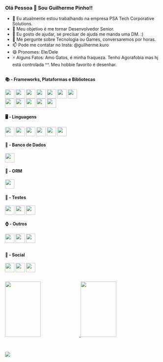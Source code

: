 ### Olá Pessoa 👋 Sou Guilherme Pinho!!

- 🌱 Eu atualmente estou trabalhando na empresa PSA Tech Corporative Solutions.
- 🚀 Meu objetivo é me tornar Desenvolvedor Senior.
- 🤔 Eu gosto de ajudar, se precisar de ajuda me manda uma DM. :)
- 💬 Me pergunte sobre Tecnologia ou Games, conversaremos por horas.
- 📫 Pode me contatar no Insta: @guilherme.kuro
- 😄 Pronomes: Ele/Dele
- ⚡ Alguns Fatos: Amo Gatos, é minha fraqueza. Tenho Agorafobia mas hj está controlada ^^. Meu hobbie favorito é desenhar.

##

<div>
<h4>📚 - Frameworks, Plataformas e Bibliotecas</h4>
  <div>
    <img align='center' height='30' widgt='40' src='https://img.shields.io/badge/bootstrap-%23563D7C.svg?style=for-the-badge&logo=bootstrap&logoColor=white' />
    <img align='center' height='30' widgt='40' src='https://img.shields.io/badge/bulma-00D0B1?style=for-the-badge&logo=bulma&logoColor=white' />
    <img align='center' height='30' widgt='40' src='https://img.shields.io/badge/react-%2320232a.svg?style=for-the-badge&logo=react&logoColor=%2361DAFB' />
    <img align='center' height='30' widgt='40' src='https://img.shields.io/badge/React_Router-CA4245?style=for-the-badge&logo=react-router&logoColor=white' />
    <img align='center' height='30' widgt='40' src='https://img.shields.io/badge/redux-%23593d88.svg?style=for-the-badge&logo=redux&logoColor=white' />
    <img align='center' height='30' widgt='40' src='https://img.shields.io/badge/SASS-hotpink.svg?style=for-the-badge&logo=SASS&logoColor=white' />
    <img align='center' height='30' widgt='40' src='https://img.shields.io/badge/tailwindcss-%2338B2AC.svg?style=for-the-badge&logo=tailwind-css&logoColor=white' />
  </div>
  <div>
    <img align='center' height='30' widgt='40' src='https://img.shields.io/badge/express.js-%23404d59.svg?style=for-the-badge&logo=express&logoColor=%2361DAFB' />
    <img align='center' height='30' widgt='40' src='https://img.shields.io/badge/JWT-black?style=for-the-badge&logo=JSON%20web%20tokens' />
    <img align='center' height='30' widgt='40' src='https://img.shields.io/badge/NPM-%23CB3837.svg?style=for-the-badge&logo=npm&logoColor=white' />
    <img align='center' height='30' widgt='40' src='https://img.shields.io/badge/node.js-6DA55F?style=for-the-badge&logo=node.js&logoColor=white' />
    <img align='center' height='30' widgt='40' src='https://img.shields.io/badge/.NET-5C2D91?style=for-the-badge&logo=.net&logoColor=white' />
   </div>
<h4>🖥️ - Linguagens</h4>
  <img align='center' height='30' widgt='40' src='https://img.shields.io/badge/css3-%231572B6.svg?style=for-the-badge&logo=css3&logoColor=white' />
  <img align='center' height='30' widgt='40' src='https://img.shields.io/badge/html5-%23E34F26.svg?style=for-the-badge&logo=html5&logoColor=white' />
  <img align='center' height='30' widgt='40' src='https://img.shields.io/badge/javascript-%23323330.svg?style=for-the-badge&logo=javascript&logoColor=%23F7DF1E' />
  <img align='center' height='30' widgt='40' src='https://img.shields.io/badge/typescript-%23007ACC.svg?style=for-the-badge&logo=typescript&logoColor=white' />
  <img align='center' height='30' widgt='40' src='https://img.shields.io/badge/python-3670A0?style=for-the-badge&logo=python&logoColor=ffdd54' />
  <img align='center' height='30' widgt='40' src='https://img.shields.io/badge/c%23-%23239120.svg?style=for-the-badge&logo=c-sharp&logoColor=white' />
<h4>🏦 - Banco de Dados</h4>  
  <img align='center' height='30' widgt='40' src='https://img.shields.io/badge/MySQL-005C84?style=for-the-badge&logo=mysql&logoColor=white' />
<h4>🎋 - ORM</h4>
  <img align='center' height='30' widgt='40' src='https://img.shields.io/badge/Sequelize-52B0E7?style=for-the-badge&logo=Sequelize&logoColor=white' />  
<h4>🔋 - Testes</h4>
  <img align='center' height='30' widgt='40' src='https://img.shields.io/badge/-jest-%23C21325?style=for-the-badge&logo=jest&logoColor=white' />
  <img align='center' height='30' widgt='40' src='https://img.shields.io/badge/-TestingLibrary-%23E33332?style=for-the-badge&logo=testing-library&logoColor=white' />
  <img align='center' height='30' widgt='40' src='https://img.shields.io/badge/-mocha-%238D6748?style=for-the-badge&logo=mocha&logoColor=white' />
  <h4>⌚ - Outros</h4>
   <img align='center' height='30' widgt='40' src='https://img.shields.io/badge/git-%23F05033.svg?style=for-the-badge&logo=git&logoColor=white' />
  <img align='center' height='30' widgt='40' src='https://img.shields.io/badge/docker-%230db7ed.svg?style=for-the-badge&logo=docker&logoColor=white' />
   <img align='center' height='30' widgt='40' src='https://img.shields.io/badge/adobe%20photoshop-%2331A8FF.svg?style=for-the-badge&logo=adobe%20photoshop&logoColor=white' />
</div>

##

<div>
<h4>💬 - Social</h4>
  <a href='mailto:guilhermemoraispinho@gmail.com'><img align='center' height='30' widgt='40' src='https://img.shields.io/badge/Gmail-D14836?style=for-the-badge&logo=gmail&logoColor=white' /></a>
  <a href='https://www.instagram.com/guilherme.kuro/'><img align='center' height='30' widgt='40' src='https://img.shields.io/badge/Instagram-%23E4405F.svg?style=for-the-badge&logo=Instagram&logoColor=white' /></a>
  <a href='https://www.linkedin.com/in/guilhermempinho/'><img align='center' height='30' widgt='40' src='https://img.shields.io/badge/linkedin-%230077B5.svg?style=for-the-badge&logo=linkedin&logoColor=white' /></a>
</div>

##

<div>
  <a href='https://www.linkedin.com/in/guilhermempinho/' />
  <img height='180cm' width="48%" src='https://github-readme-stats.vercel.app/api?username=GuilhermeFMP&show_icons=true&count_private=true&theme=dark' />
  <img height='180cm' width="48%" src='https://github-readme-stats.vercel.app/api/top-langs/?username=GuilhermeFMP&layout=compact&theme=dark' />
</div>
<br>

##

<div>
  <img src='https://quotes-github-readme.vercel.app/api?type=horizontal&theme=dark' />
</div>
